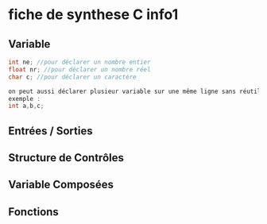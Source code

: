 # fiche de synthese C info1

## Variable 

```c 
int ne; //pour déclarer un nombre entier
float nr; //pour déclarer un nombre réel
char c; //pour déclarer un caractère

on peut aussi déclarer plusieur variable sur une même ligne sans réutiliser plusieurs fois la déclaration de type en insérant des virgules entre les differentes variables du même type
exemple : 
int a,b,c;
```

## Entrées / Sorties

## Structure de Contrôles

## Variable Composées 

## Fonctions

